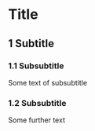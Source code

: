 # Title

## 1 Subtitle

### 1.1 Subsubtitle

Some text of subsubtitle

### 1.2 Subsubtitle

Some further text
